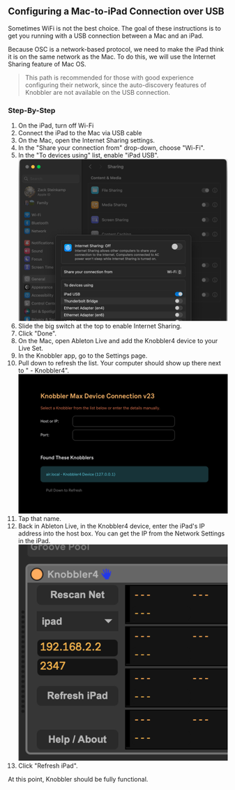 ## Configuring a Mac-to-iPad Connection over USB

Sometimes WiFi is not the best choice. The goal of these instructions is to get
you running with a USB connection between a Mac and an iPad.

Because OSC is a network-based protocol, we need to make the iPad think it is on the same network as the Mac. To do this, we will use the Internet Sharing feature of Mac OS.

> This path is recommended for those with good experience configuring their network, since the auto-discovery features of Knobbler are not available on the USB connection.

### Step-By-Step

1. On the iPad, turn off Wi-Fi
2. Connect the iPad to the Mac via USB cable
3. On the Mac, open the Internet Sharing settings.
4. In the "Share your connection from" drop-down, choose "Wi-Fi".
5. In the "To devices using" list, enable "iPad USB".
   ![settings](images/usb/mac_internet_sharing.png)
6. Slide the big switch at the top to enable Internet Sharing.
7. Click "Done".
8. On the Mac, open Ableton Live and add the Knobbler4 device to your Live Set.
9. In the Knobbler app, go to the Settings page.
10. Pull down to refresh the list. Your computer should show up there next to " - Knobbler4".
    ![connection settings](images/ipad-setup-page.png)
11. Tap that name.
12. Back in Ableton Live, in the Knobbler4 device, enter the iPad's IP address into the host box. You can get the IP from the Network Settings in the iPad.
    ![configure knobbler](images/usb/mac_knobbler.png)
13. Click "Refresh iPad".

At this point, Knobbler should be fully functional.
